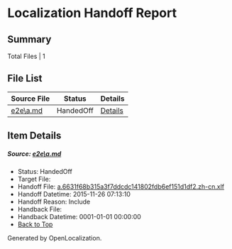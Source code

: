 # <a name='report-top'></a> Localization Handoff Report

## Summary
 Total Files | 1

## File List
 Source File | Status | Details 
 ----------- | ------ | ------- 
 [e2e\a.md](https://github.com/OpenLocalizationTest/oltest/blob/b3a38a9760ef567b1919b314edf87da925053cef/e2e/a.md) | HandedOff | [Details](#ea394c4a97ae91df61e9631554670abec59e64051)

## Item Details
##### <a name='ea394c4a97ae91df61e9631554670abec59e64051'></a> Source: [e2e\a.md](https://github.com/OpenLocalizationTest/oltest/blob/b3a38a9760ef567b1919b314edf87da925053cef/e2e/a.md)
* Status: HandedOff
* Target File: 
* Handoff File: [a.6631f68b315a3f7ddcdc141802fdb6ef151d1df2.zh-cn.xlf](https://github.com/OpenLocalizationTestOrg/olhandoff/blob/c9f9903f1d780395bb16a590befedf998fabbaca/ol-handoff/OpenLocalizationTestOrg/oltest.zh-cn/yanz/a.6631f68b315a3f7ddcdc141802fdb6ef151d1df2.zh-cn.xlf)
* Handoff Datetime: 2015-11-26 07:13:10
* Handoff Reason: Include
* Handback File: 
* Handback Datetime: 0001-01-01 00:00:00
* [Back to Top](#report-top)


Generated by OpenLocalization.
